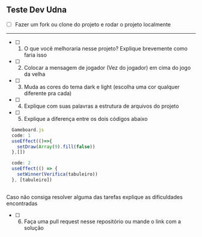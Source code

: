 ## Teste Dev Udna

- [ ]  Fazer um fork ou clone do projeto e rodar o projeto localmente

---

- [ ] 1) O que você melhoraria nesse projeto? Explique brevemente como faria isso
    
- [ ] 2) Colocar a mensagem de jogador (Vez do jogador) em cima do jogo da velha
- [ ] 3)  Muda as cores do tema dark e light (escolha uma cor qualquer diferente pra cada)
- [ ] 4)  Explique com suas palavras a estrutura de arquivos do projeto
- [ ] 5)  Explique a diferença entre os dois códigos abaixo

```js
  Gameboard.js
  code: 1
  useEffect(()=>{
    setDraw(Array(9).fill(false))
  },[])

  code: 2
  useEffect(() => {
    setWinner(Verifica(tabuleiro))
  }, [tabuleiro])
  
  ```

Caso não consiga resolver alguma das tarefas explique as dificuldades encontradas

- [ ] 6) Faça uma pull request nesse repositório ou mande o link com a solução 
